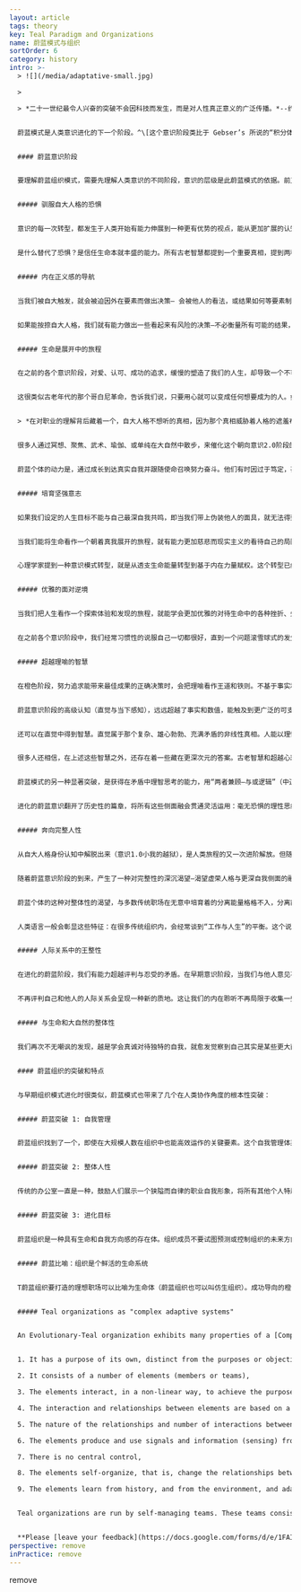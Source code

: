 ```yaml
---
layout: article
tags: theory
key: Teal Paradigm and Organizations
name: 蔚蓝模式与组织
sortOrder: 6
category: history
intro: >-
  > ![](/media/adaptative-small.jpg)

  >

  > *二十一世纪最令人兴奋的突破不会因科技而发生，而是对人性真正意义的广泛传播。*--约翰 奈斯比特


  蔚蓝模式是人类意识进化的下一个阶段。^\[这个意识阶段类比于 Gebser’s 所说的“积分体,” Loevinger’s所说的 “集合体,” Cook-Greuter’s 的“结构性觉知,” Kegan’s 的“互联个体,” Torbert’s 的“战略家” 和 “炼金者,” Graves’ 的“AN,” Spiral Dynamics’ 的“黄色意识,” Maslow’s 的“自我创化,” Wade’s的 “至高主权,” 以及其他（造翼者的主权积分体）; 最普遍的称呼是积分体，共同体，集合体。]蔚蓝意识运用在组织机构角度时，就是将组织看作一种独立存在的力量，拥有其本身的目标，而不仅仅是一种实现管理目的的载具。蔚蓝组织的特点是自我组织和自我管理。橙色历史阶段的传统等级制度，即”预测和控制“的金字塔，被一种由许多小团队组成的去中心结构所替代。这些团队负责自我经营管理，能主权决定与组织内其他细胞的互动方式。传统的角色任命和岗位定义，被一人复数岗位的方式替代。蔚蓝岗位一般由成员自我选择决定并具有流动性。成员的行动不是由指令系统链条上游的某个上司命令来指导，而是通过成员”聆听“组织的目标来自行安排。蔚蓝结构组织的特点是，能敏捷变化，具有良好的适应性，为更好的服务于组织的目标而自动进行着微调。这跟传统的 [琥珀](../amber-paradigm-and-organizations/), [橙色](../orange-paradigm-and-organizations/) 和 [绿色](../green-paradigm-and-organizations/)组织都很不同。


  #### 蔚蓝意识阶段


  要理解蔚蓝组织模式，需要先理解人类意识的不同阶段，意识的层级是此蔚蓝模式的依据。前卫心理学家[阿伯拉汉 马斯洛](https://en.wikipedia.org/wiki/Abraham_Maslow)以及其他一些作家都认为，意识从绿色阶段朝向蔚蓝阶段的转型，是人类旅程中的一个特殊里程碑--另一位因发展模式研究而著称的心理学家[ C克蕾雅 W 格瑞夫](https://en.wikipedia.org/wiki/Clare_W._Graves) 的看法，在被沿袭引用时提到：“第一阶意识”（1.0），代表绿色意识层级之前所有的意识阶段，“第二阶意识”（2.0），则代表从蔚蓝意识阶段开始的各种未来意识阶段。所有处于第一阶意识阶段的人都认为，只有自己的世界观是唯一正确的，其他人都犯了很危险的错误。^\[To oversimplify: people who see the world differently are weaklings to be taken advantage of (Red), heretics to be brought back to the one true way (Blue), fools who don’t know how to play the game of success (Orange), or intolerant people who won’t give everyone a voice (Green). Source: Laloux, Frederic (2014-02-09). Reinventing Organizations: A Guide to Creating Organizations Inspired by the Next Stage of Human Consciousness (Kindle Locations 6912-6914). Nelson Parker. Kindle Edition.] 转型进入蔚蓝意识的人们，有史以来第一次，获得了智慧而承认意识是在进化，认识到意识在一个动量的引导下，朝着愈发复杂并能更加有效的对处这个世界的方向，持续不断的进化着（所以才有“进化性蔚蓝”的提法）。^\[Laloux, Frederic (2014-02-09). Reinventing Organizations: A Guide to Creating Organizations Inspired by the Next Stage of Human Consciousness (Kindle Location 1097-1107). Nelson Parker. Kindle Edition.]^\[ASimpler Way, by Margaret J Wheatley and Myron Kellner-Rodgers (Berrett-Koehler Publishers, 1999) is a simple but beautiful treatise on Teal consciousness in organizations.] 请参见[组织发展观](../developmental-perspective-on-organizations/)。


  ##### 驯服自大人格的恐惧


  意识的每一次转型，都发生于人类开始有能力伸展到一种更有优势的视点，能从更加扩展的认知来观察这个世界的时刻。如一条鱼初次跃出水面，初次能看到水。要获得新见解我们需要从以前淹没着自己的某种身份认知中解脱出来。比如，人类朝向追求合群的琥珀阶段的转型，是当冲动红色意识内呈现出一些内在规则，允许自己从只聚焦于欲望满足的身份认知中解脱出来时发生的。琥珀朝向成功橙色的转型，则发生于琥珀意识从群体雷同这种身份认知中挣脱出来的时刻。当我们学会将自己从自大人格的认知中解脱出来后，就能实现朝向蔚蓝意识的转型。通过退后一些距离观察自己的人格，我们可以突然观察到人格的各种恐惧，野心，以及通常驱动着我们人生的各种欲望。我们开始学会最小化自己的控制欲，彰显美好的愿望（装好人），从众欲等。我们不再因自大人格受辱而发脾气，不再让人格的恐惧条件反射式的控制自己的人生。在这个过程中，我们腾出空间聆听其他人和自己更深内在身份的智慧。


  是什么替代了恐惧？是信任生命本就丰盛的能力。所有古老智慧都提到一个重要真相，提到两种基本的生活方式：基于恐惧与缺乏，或基于信任与丰盛。在进化性蔚蓝意识阶段，我们越过一道鸿沟，学会去压制自己对人和事的控制欲。我们终于学会相信，即使发生了某些不可预测的事，或即使做错了事，一切都还是会好转，并且相信，即使不能好转，生命依然会给我们一个学习和成长的机会。^\[Laloux, Frederic (2014-02-09). Reinventing Organizations: A Guide to Creating Organizations Inspired by the Next Stage of Human Consciousness (Kindle Location 1108-1119). Nelson Parker. Kindle Edition.]


  ##### 内在正义感的导航


  当我们被自大触发，就会被迫因外在要素而做出决策— 会被他人的看法，或结果如何等要素制约（而失去主权决策能力）。在冲动红色的见解中，好决策的标准就是能否帮助自己得到所求。在合群琥珀见解中，人们则根据与社会主流的适配性做出决策。那些超越了个人家族，宗教或社会阶层认定常识的决策，会带来罪恶感和羞辱感。在成功学橙色见解中，效果和成果是决策的标杆。在多元化绿色见解中，决策标准则是归属感与和谐一致感。在进化性蔚蓝见解中，我们的决策依据，从外在标杆转型到内在尺度。我们关注内在正义感：这个决定感觉对不？我是否对自己真诚？这是否符合我感觉到的那个内在身份呼唤？我是否在服务世界？


  如果能按捺自大人格，我们就有能力做出一些看起来有风险的决策—不必衡量所有可能的结果，只是跟随那个最深内在的坚毅共鸣。我们就能开发出一种对不妥状况的直觉敏感性，感觉到一些需要我们开口和采取行动的状况，即使遭到反对或成功概率不大，也会出于整体感和使命感而做出决策。旧模式中的认可、成果、财富、和归属感，都被看作是值得推崇的体验，但同时隐含着诱惑自大的陷阱。蔚蓝模式跟之前各种意识阶段不同，目的与结果的顺序发生了改变：追求认可、成果、财富和归属感，并不是精彩人生的必要条件。我们追求一种精彩的活法，其结果会自然的带来认可、成果、财富和爱。^\[Laloux, Frederic (2014-02-09). Reinventing Organizations: A Guide to Creating Organizations Inspired by the Next Stage of Human Consciousness (Kindle Location 1121-1134). Nelson Parker. Kindle Edition.]


  ##### 生命是展开中的旅程


  在之前的各个意识阶段，对爱、认可、成功的追求，缓慢的塑造了我们的人生，却导致一个不可避免的结果。用诗人美撒同的话说，就是“戴着别人的面具”（我们复制着英雄、榜样、崇拜对象等的面孔给自己戴上）。在蔚蓝意识阶段，我们开始校准内在正义感，致力于诱发一些心灵探索，去发现自己到底是谁，人生目标到底是什么等。人们终于发现，人生的终极目的不是成功或被爱，而是成为自己最真诚的表达，活在自我主权中，荣耀自己的人权礼物和使命，为人类和这个世界服务。在蔚蓝意识中，人生仿佛是一场个人和集体组成的，朝向自己真正身份展开中的旅程。


  这很类似古老年代的那个哥白尼革命，告诉我们说，只要用心就可以变成任何想要成为的人。如果我们遵循蔚蓝模式，就不是去设定自己的人生目标，并用来导航人生的方向。而是放下控制，聆听那个希望透过我们来表达自己的整体生命的引导。帕克剖莫是个作家，教育家和艺术家，关于人生和职业的见解，他在著书“*让你的生命开口*”中写下了美妙的词句：


  > *在对职业的理解背后藏着一个，自大人格不想听的真相，因为那个真相威胁着人格的遮羞布：每个人都拥有一个跟那个日常意识之“小我”不同的生命，是试图通过这个“小我”表达的整体生命，“小我”只是那个生命的容器。...要感觉到这两者的不同，需要长时间艰难体验的磨砺，才可能感觉到那个藏在被称为“我”的人生体验背后的流动，那个更深层、更真实、一如既往的静候着被我们讴歌的生命。^\[Source:23 Parker Palmer, Let Your Life Speak: Listening for the Voice of Vocation (San Francisco: Jossey-Bass, 2000), 5.]*


  很多人通过冥想、聚焦、武术、瑜伽、或单纯在大自然中散步，来催化这个朝向意识2.0阶段的转型，找到一个安静空间，允许内在灵魂的声音吐露其真相并指导人生。活在这个意识阶段见解中的个体，连接着一种更深层的目标，可以几乎毫无恐惧的追求自己的使命。他们掌控了虚荣心和自大人格，不再因恐惧失败而放弃尝试。克蕾雅格瑞夫有一句名言，说具有蔚蓝意识的人是“一个有抱负但无野心的人”。


  蔚蓝个体的动力是，通过成长到达真实自我并跟随使命召唤努力奋斗。他们有时因过于笃定，甚至会对某些人和事失去耐心。比如一些并非来自同样意识境界的、依然追求自大人格成长的人，或一些与自己的境界和人生目标无法共鸣的事物。^\[Laloux, Frederic (2014-02-09). Reinventing Organizations: A Guide to Creating Organizations Inspired by the Next Stage of Human Consciousness (Kindle Location 1136-1157). Nelson Parker. Kindle Edition.]


  ##### 培育坚强意志


  如果我们设定的人生目标不能与自己最深自我共鸣，即当我们带上伪装他人的面具，就无法得到真实自我（心灵）的力量支持和赋权。于是会不可避免的发现自己陷入匮乏状态，为了试图超越自己的弱点而浪费很多能量，或因为感到自己没能成为应该的样子（洗脑面具的样式）而责备自己或他人。


  当我们能将生命看作一个朝着真我展开的旅程，就有能力更加慈悲而现实主义的看待自己的局限性，并能淡然接纳自己看到的各种现象（自己和他人，喜欢或不喜欢）。生命只是在轻推我们蜕变成一种，早已深藏在自我内在的真实状态。我们还能因此得到一种能力，可以少去关注周围各种人事物中的错误和缺点，将注意力转移到当下所是之原状，静观众妙并发现其潜力。我们开始用慈悲和赞赏感恩替代差评。


  心理学家提到一种意识模式转型，就是从透支生命能量转型到基于内在力量赋权。这个转型已经开始在地球上不同的领域中，带来了缓慢但至关重要的渗入，从管理到教育，从心理咨询到健康。这些转型的起点都基于一个前提：相信我们人类不是个亟待拯救的误入歧途种族，而是个等待被揭示出来的潜在力量。^\[Laloux, Frederic (2014-02-09). Reinventing Organizations: A Guide to Creating Organizations Inspired by the Next Stage of Human Consciousness (Kindle Location 1158-1167). Nelson Parker. Kindle Edition.]


  ##### 优雅的面对逆境


  当我们把人生看作一个探索体验和发现的旅程，就能学会更加优雅的对待生命中的各种挫折、失误和沟沟坎坎。我们就开始理解到一种灵性洞见，知道其实错误并不存在，错误只是一些能将我们引向一种关于内在自我和外在世界更深层真相认知的体验（炼金智慧）。在之前的各个意识层级中，人生的坎坷（疾病，不佳上司，不顺婚姻）被看作一种轮盘赌中的坏运气。我们会用愤怒，屈辱或抱怨来处理这些境遇，但这些负面情感会切断我们与他人和自我内在的连接感。在蔚蓝意识阶段，障碍被看作生命用来培训我们认知自我和世界真相的途径。在蔚蓝阶段，我们已经准备好放下愤怒，委屈和抱怨。这些虽然是虚荣性和自大人格的有效铠甲，但却不是灵魂的合格导师。我们开始学会承认一种可能性，即这些问题的一部分责任可能就在于自己。于是学会沉思：自己从挫折中学到了何种有助于成长的智慧。


  在之前各个意识阶段中，我们经常习惯性的说服自己一切都很好，直到一个问题滚雪球式的发生并导致雪崩般袭来，才被迫开始调整人生。在蔚蓝阶段，我们已经有能力不断进行微调，并通过人生旅途遇到的困难体验而积累智慧并成长。在以前的各种意识阶段，个人层面的变化会带来恐惧感。但在进化主题的蔚蓝阶段，个人成长旅途中，一种愉快的紧张感化为了动力和常态。^\[Laloux, Frederic (2014-02-09). Reinventing Organizations: A Guide to Creating Organizations Inspired by the Next Stage of Human Consciousness (Kindle Location 1169-1177). Nelson Parker. Kindle Edition.]


  ##### 超越理喻的智慧


  在橙色阶段，努力追求能带来最佳成果的正确决策时，会把理喻看作王道和铁则。不基于事实和逻辑的其他洞见来源，都被看作不合理而被摒弃。但嘲讽的是，橙色对结果的执着，往往如云层般遮蔽了我们清晰认识真相的能力。我们被淹没在以为能导航复杂决策的海量信息中，而无法认识到，那些信息其实跟我们的世界观和自大人格投射并执着追求的未来并不共鸣。通常是标语满墙，人们却对各种迹象不屑一顾（或不敢开口）。而在蔚蓝阶段，因不再那么执着于结果，所以更容易接纳那些有时令人不舒服的现实真相。可以说，在蔚蓝阶段，理性思维其实更容易得到数据的精确导航。


  蔚蓝意识阶段的高级认知（直觉与当下感知），远远超越了事实和数值，能触及到更广泛的可支撑决策的智慧。橙色阶段的现代科技见解压抑了人性的情感侧面，因而也遮蔽了我们理智分析的能力。绿色阶段则有时会走向另一个极端，拒绝逻辑分析式的左脑，只依赖右脑感觉来做决策。蔚蓝愉快的囊括了所有的觉知次元。有些洞见需要通过逻辑分析的努力来获得。也有些智慧则需要从情绪中攫取，深思这些关于自己情绪的提问，就能获得情绪带给我们的智慧力量：我为何愤怒，恐惧，雄心勃勃或兴奋？这些情绪揭示了关于我或正在发生事件的何种未知侧面？


  还可以在直觉中得到智慧。直觉属于那个复杂、雄心勃勃、充满矛盾的非线性真相。人能以理性思维做不到的方式，无意中触及到一些高级意识模式。直觉是一种如逻辑思维般可以通过训练而熟练掌握的能力：当我们学会关注自己的直觉，学会感谢直觉，学会向直觉讨教并获得其内可能包含的真相和引导，就会有更多的直觉答案自然呈现（聆听目标就是这个过程）。


  很多人还相信，在上述这些智慧之外，还存在着一些藏在更深次元的答案。古老智慧和超越心理学坚信，如果我们不是单纯肤浅的提问，而是将提问融入生命并沉思，宇宙就会本着无所不有的属性，通过一些意想不到的事件和同步性中，或通过梦境或冥想中浮现的词句和图像，给我们提供一些答案的迹象。非二元意识—冥想态、沉思态、预言体验、流动梦境、高潮体验—这些意识状态虽然可能出现在任何意识阶段，但在蔚蓝之后的阶段，人们可以通过定期的活动来深化自己在这些状态中的体验（稳定性和可再现性），触及到人类体验的完整波段和次元。肯·威尔伯对意识阶段和意识状态进行了批判性的区分。状态指的是瞬时的、短暂的意识，而阶段是人们成长过程中更持久的结构。状态包括清醒意识、做梦、睡眠、改变状态（例如由冥想、催眠、心理剧或药物引起）和神秘体验的高峰状态。（威尔伯通常用粗暴、微妙、因果、见证和非双重来分类）。状态和阶段有时会被混淆，因为高峰体验的语言通常与描述最高阶段的语言相似，但却是意识的两个不同属性（象限、线条和类型，即威尔伯积分模型中引用的第三、第四和第五属性）。假设某人在墨守成规的琥珀色阶段进行操作时，获得了一种最高的神秘体验状态：但这种峰值状态不会推动该人绕过橙色、绿色、蔚蓝以及随后的发展阶段，而到达阶梯的顶端。该患者仍在琥珀色状态下工作，当他或她再次回到清醒状态时，这一点会很明显。肯·威尔伯和考布斯发现的证据表明，每个意识阶段都可能经历任何高度的状态。例如，人们可以在任何阶段进行冥想和其他改变状态的练习而体验高级意识。从蔚蓝阶段开始，个体会愈发产生明显的兴趣，而持续尝试激发非二元意识的各种常规实践活动，以获得可再现可重复的全波段次元的人类体验。 ^\[Laloux, Frederic (2014-02-09). Reinventing Organizations: A Guide to Creating Organizations Inspired by the Next Stage of Human Consciousness (Kindle Locations 6916-6927). Nelson Parker. Kindle Edition.]


  蔚蓝模式的另一种显著突破，是获得在矛盾中理智思考的能力，用“两者兼顾—与或逻辑”（中道，兼容思维）超越那种“非此即彼--并非逻辑”（对立思维）。可以用呼吸出入来形象的比喻这两者的区别。在排斥思维中，我们只看到两者的对立。在兼顾思维中，我们看到的是两个互相依赖的元素：吸入越多，呼出就越多。呼吸出入这个矛盾体很容易理解，但对于人生中某些重大的矛盾，到达蔚蓝阶段的我们，才开始真正准备好去探索和理解其中的智慧：自由与责任，独立与社区，照顾自己与照顾他人等。


  进化的蔚蓝意识翻开了历史性的篇章，将所有这些侧面融会贯通灵活运用：毫无恐惧的理性思维，以及一些能在情绪，直觉，事件，矛盾中找到的智慧等。从橙色的理性减法世界观，转型到后现代化的绿色世界观，再到达一种对高次元觉知的全方位尝试。^\[Laloux, Frederic (2014-02-09). Reinventing Organizations: A Guide to Creating Organizations Inspired by the Next Stage of Human Consciousness (Kindle Location 1179-1207). Nelson Parker. Kindle Edition.]


  ##### 奔向完整人性


  从自大人格身份认知中解脱出来（意识1.0小我的越狱），是人类旅程的又一次进阶解放。但随着身份的解体也会出现分离。运作于蔚蓝阶段的人们一般能开发出一种深沉的感受，看到自己曾经如此这般的允许分离能量将自己的人生切割成无数碎片，并认识到这个分离状况的惨重代价。我们一直让那个繁忙的虚荣人格胜过了自己灵魂的安静发音。很多文化都颂扬头脑思维而贬低身体。重阳轻阴导致很多人都失去了在和谐社区生活的机会，失去了与内在自我和大自然的连接感。


  随着蔚蓝意识阶段的到来，产生了一种对完整性的深沉渴望—渴望虚荣人格与更深自我侧面的融合和完整化。即将思想、身体、和灵魂（身心脑灵）融合一体。同时滋养内在的阴和阳两个侧面。在与他人的交往中表达完整人性。修复自己那些与生命和大自然之间的破裂关系。朝向蔚蓝的转型，通常伴随着一种对透明的内在灵性次元打开自己的开放感，以及一种深刻的感觉：觉察到我们在某个层面都彼此互联着，都是一个巨大整体生命的细胞单元。在经历了多个逐步脱离旧身份认知的阶段后，当我们学会完全的独立自主并对自己真诚，就会不无嘲讽而自然的发现，我们每一个事实上都是那个“一切所是（宇宙人格）”的重要组件。


  蔚蓝个体的这种对整体性的渴望，与多数传统职场在无意中培育着的分离能量格格不入，分离能量过度强调虚荣人格和理性而轻视灵性和情绪，并基于工作的部门、职级、背景、或业绩来区分成员。将专家与个人分开。将组织与其竞争对手分开，与其或赖以生存生态环境分开。


  人类语言一般会彰显这些特征：在很多传统组织内，会经常谈到“工作与人生”的平衡。这个说法隐含的表明，在工作中，个人生活的要素所剩无几，我们为了工作而被迫剥离了人生中很多真正重要的部分。对那些朝向蔚蓝转型的人们而言，对传统职场的这些分离能量，一般会搞到非常痛苦。他们一般选择脱离在某个组织内的生活，而进入某种个体户的生态。寻找一种更容易适应的环境，更有助于通过自己和他人找到完整人性的工作。^\[Laloux, Frederic (2014-02-09). Reinventing Organizations: A Guide to Creating Organizations Inspired by the Next Stage of Human Consciousness (Kindle Location 1209-1224). Nelson Parker. Kindle Edition.]


  ##### 人际关系中的王整性


  在进化的蔚蓝阶段，我们有能力超越评判与忍受的矛盾。在早期意识阶段，当我们与他人意见不一致时，一般会评判他们，认为自己一定是对的，别人一定是错的。于是我们误认为自己的任务是说服、教育、矫正、或不理睬他们。或在绿色阶段的忍耐名下，忽略彼此我们之间的不同之处，告诉自己说所有的真相都相同。但在蔚蓝阶段，我们开始能超越这些二元对立，在无评判的更高次元真相里融会贯通，能检视自己的信念，确认其真理的光芒，同时也出于人性基本价值平等的角度，拥抱他人的人性完整（和而不同，正负兼容）。


  不再评判自己和他人的人际关系会呈现一种新的质地。这让我们的内在聆听不再局限于收集一些，用于更有效的说服、教育、矫正他人的信息。我们开始打造一个摒除评判的共享的安心安全空间。在这个共享空间里，自己的深层聆听，可以帮助他人发现他们自己的内在声音和真相，他们也会同样的帮助我们。在橙色阶段，我们从琥珀阶段那种强制和一统化的社区文化中解脱出来。现在，我们得到机会重建一种基于新基础的社区文化（社区2.0）.我们在这个社区中可以互相聆听，走向自我自主和整体性（主权及分体）道路。^\[Laloux, Frederic (2014-02-09). Reinventing Organizations: A Guide to Creating Organizations Inspired by the Next Stage of Human Consciousness (Kindle Location 1225-1234). Nelson Parker. Kindle Edition.]


  ##### 与生命和大自然的整体性


  我们再次不无嘲讽的发现，越是学会真诚对待独特的自我，就愈发觉察到自己其实是某些更大而互联的生命和意识之网的一个表达单元。这个觉察虽然能提升意识，同时也带来痛苦。因为我们发现，自己与生命和大自然的整体性关系已经彻底断裂了。于是我们开始奋力修复这个关系，不是基于一个道德责任次元，而是源于内在觉知：知道自己不是分离的碎片，而是与大自然一体的生命。我们开始认识到，人类将自己放在高于其他生命的位置，这种态度是何等的愚蠢和傲慢。于是我们开始寻求在大自然这个整体中，找到一个适合自己的、更加真诚而谦卑的定位。重新点燃我们与生命和大自然的有机关联，一般会让我们开始追求一种简单的生活，不再在生活中塞满自己曾以为会需要的财物（不再贪婪），终于觉悟到富有并非通过所拥有的财物来定义，而是通过那些滋养自己灵魂的丰盈关系来衡量。^\[Laloux, Frederic (2014-02-09). Reinventing Organizations: A Guide to Creating Organizations Inspired by the Next Stage of Human Consciousness (Kindle Location 1235-1242). Nelson Parker. Kindle Edition.]


  #### 蔚蓝组织的突破和特点


  与早期组织模式进化时很类似，蔚蓝模式也带来了几个在人类协作角度的根本性突破：


  ##### 蔚蓝突破 1: 自我管理


  蔚蓝组织找到了一个，即使在大规模人数在组织中也能高效运作的关键要素。这个自我管理体系基于同事人际关系，不需要阶层制度或统筹。(参见 [自我管理](../self-management/))。


  ##### 蔚蓝突破 2: 整体人性


  传统的办公室一直是一种，鼓励人们展示一个狭隘而自律的职业自我形象，将所有其他个人特质都挡在门外的空间。职场通常要求我们只展示理性的正面素质，展示刚毅和坚强，隐藏怀疑和怯懦。在传统职场中理性是王道，情感、直觉以及我们的灵性侧面一般不受欢迎，或被认为不合时宜。蔚蓝组织开发了一套持续性实践流程，能促进我们找回自己的内在完整性，并将自己的全部所是代入职场。 (参见 [完整人性](../wholeness/))。


  ##### 蔚蓝突破 3: 进化目标


  蔚蓝组织是一种具有生命和自我方向感的存在体。组织成员不要试图预测或控制组织的未来方向，而是鼓励成员积极聆听并理解组织自身想要变成什么样子，想要服务于何种目的。 (参见 [进化目标](../evolutionary-purpose/))。


  ##### 蔚蓝比喻：组织是个鲜活的生命系统


  T蔚蓝组织要打造的理想职场可以比喻为生命体（蔚蓝组织也可以叫仿生组织）。成功导向的橙色模式的比喻是机器，多元化的绿色的比喻是家庭，而蔚蓝组织将自己看作有机体或生命系统。生命，在其所有的进化智慧中，维持着一种人类无法理解的美妙生态体系，持续朝着更完整一体、更复杂、更有意识的方向成长进化。大自然中的变化无时无处不在，这些变化是自组织的、源于每个细胞和器官的进化渴望，不需要任何中央指令和控制塔发出指令或拨动操纵杆。^\[Laloux, Frederic (2014-02-09). Reinventing Organizations: A Guide to Creating Organizations Inspired by the Next Stage of Human Consciousness (Kindle Locations 1299-1303). Nelson Parker. Kindle Edition.]


  ##### Teal organizations as "complex adaptive systems"


  An Evolutionary-Teal organization exhibits many properties of a [Complex Adaptive System](https://en.wikipedia.org/wiki/Complex_adaptive_system) ^\[Complex adaptive systems are self-organizing systems that shows behavior which cannot be inferred from the behavior of their elements. Melanie Mitchell in Complexity, A Guided Tour, defines a complex adaptive system as "a system in which large networks of components with no central control and simple rules of operation give rise to complex collective behavior, sophisticated information processing and adaptation via learning or evolution" (p13). Human beings are perfect examples of complex adaptive systems: The behavior of our brains, hands, feet, lungs, heart, etc., seen individually, does not indicate what our behavior will be. However, non-animate systems can also exhibit complex, adaptive behavior, for example the economy or a stock exchange. For a fuller discussion of organizations as complex adaptive systems, readers can refer to Margaret J. Wheatley, Leadership and the New Science, 3rd Ed., Berrett-Koehler Publishers, 2006 and to Elizabeth McMillan, Complexity, Management and the Dynamics of Change, Routledge, 2008. Melanie Mitchell's Complexity, A Guided Tour (Oxford University Press, 2009) is also an excellent layman's introduction to the science of complex adaptive systems.]


  1. It has a purpose of its own, distinct from the purposes or objectives of its members, 

  2. It consists of a number of elements (members or teams),

  3. The elements interact, in a non-linear way, to achieve the purpose of the system,

  4. The interaction and relationships between elements are based on a few simple rules or guiding principles,

  5. The nature of the relationships and number of interactions between the elements result in emergent behavior - the behavior of the system is not the sum of the behaviors of the elements,

  6. The elements produce and use signals and information (sensing) from both external and internal environments and react accordingly,

  7. There is no central control,

  8. The elements self-organize, that is, change the relationships between themselves to adapt to changes in the environment,

  9. The elements learn from history, and from the environment, and adapt accordingly to ensure the survival of the system.


  Teal organizations are run by self-managing teams. These teams consists of workers who each fulfill certain roles, including functional and managerial duties. All decisions are made using a simple advice process and/or a conflict resolution process when appropriate. There is no centralized control. Values are no longer given perfunctory attention but are actually lived in how people behave in the organization. Everyone listens to the organization’s purpose and takes action accordingly while sensing for changes in the environment. Out of these collective actions, the behavior of the organization emerges.


  **Please [leave your feedback](https://docs.google.com/forms/d/e/1FAIpQLSeKJ9e_35o57wtjr5F2NrlptK1ULTCawjJqSqOxNdvQ1lWFzA/viewform?c=0&w=1) regarding the usefulness of the wiki, in order for the voluntary team to improve it over time!**
perspective: remove
inPractice: remove
---
```

remove